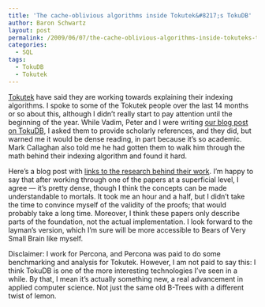 ```yaml
---
title: 'The cache-oblivious algorithms inside Tokutek&#8217;s TokuDB'
author: Baron Schwartz
layout: post
permalink: /2009/06/07/the-cache-oblivious-algorithms-inside-tokuteks-tokudb/
categories:
  - SQL
tags:
  - TokuDB
  - Tokutek
---
```

[Tokutek][1] have said they are working towards explaining their indexing algorithms. I spoke to some of the Tokutek people over the last 14 months or so about this, although I didn&#8217;t really start to pay attention until the beginning of the year. While Vadim, Peter and I were writing [our blog post on TokuDB][2], I asked them to provide scholarly references, and they did, but warned me it would be dense reading, in part because it&#8217;s so academic. Mark Callaghan also told me he had gotten them to walk him through the math behind their indexing algorithm and found it hard.

Here&#8217;s a blog post with [links to the research behind their work][3]. I&#8217;m happy to say that after working through one of the papers at a superficial level, I agree &#8212; it&#8217;s pretty dense, though I think the concepts can be made understandable to mortals. It took me an hour and a half, but I didn&#8217;t take the time to convince myself of the validity of the proofs; that would probably take a long time. Moreover, I think these papers only describe parts of the foundation, not the actual implementation. I look forward to the layman&#8217;s version, which I&#8217;m sure will be more accessible to Bears of Very Small Brain like myself.

Disclaimer: I work for Percona, and Percona was paid to do some benchmarking and analysis for Tokutek. However, I am not paid to say this: I think TokuDB is one of the more interesting technologies I&#8217;ve seen in a while. By that, I mean it&#8217;s actually something new, a real advancement in applied computer science. Not just the same old B-Trees with a different twist of lemon.

 [1]: http://www.tokutek.com/
 [2]: http://www.mysqlperformanceblog.com/2009/04/28/detailed-review-of-tokutek-storage-engine/
 [3]: http://tokutek.com/category/tokuview/publications_related_to_fractal_tree_indexing/